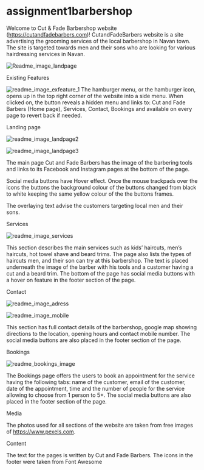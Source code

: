 # assignment1barbershop
Welcome to Cut & Fade Barbershop website  (https://cutandfadebarbers.com)!
CutandFadeBarbers website is a site advertising the grooming services of the local barbershop in Navan town. The site is targeted towards men and their sons who are looking for various hairdressing services in Navan. 

![Readme_image_landpage](https://user-images.githubusercontent.com/107796276/183288631-2729b2fd-252d-411f-9f53-9dfcaef8442e.png)
 
Existing Features

![readme_image_exfeature_1](https://user-images.githubusercontent.com/107796276/183288629-7eb19ea6-fc0a-435b-b4ba-38b550b088c4.png)
The hamburger menu, or the hamburger icon, opens up in the top right corner of the website into a side menu. When clicked on, the button reveals a hidden menu and links to: Cut and Fade Barbers (Home page), Services, Contact, Bookings and available on every page to revert back if needed. 
 
Landing page
 
![readme_image_landpage2](https://user-images.githubusercontent.com/107796276/183288634-4c04f5ae-52dc-4393-93de-daef520e7b48.png)
 
![readme_image_landpage3](https://user-images.githubusercontent.com/107796276/183288718-be6323d6-3cb7-4eae-a159-e4d3656b7b1e.png)

The main page Cut and Fade Barbers has the image of the barbering tools and links to its Facebook and Instagram pages at the bottom of the page. 

Social media buttons have Hover effect. Once the mouse trackpads over the icons the buttons the background colour of the buttons changed from black to white keeping the same yellow colour of the the buttons frames. 

The overlaying text advise the customers targeting local men and their sons. 

Services

![readme_image_services](https://user-images.githubusercontent.com/107796276/183288640-c8728991-4951-40ba-a030-4745a94de8d6.png)

This section describes the main services such as kids’ haircuts, men’s haircuts, hot towel shave and beard trims. The page also lists the types of haircuts men, and their son can try at this barbershop.
The text is placed underneath the image of the barber with his tools and a customer having a cut and a beard trim. The bottom of the page has social media buttons with a hover on feature in the footer section of the page. 

Contact
 
![readme_image_adress](https://user-images.githubusercontent.com/107796276/183288626-aeb15888-950b-4037-903f-b433d007f185.png)

![readme_image_mobile](https://user-images.githubusercontent.com/107796276/183288638-1d07ace0-8788-46dd-8cc0-57e547f4f447.png)

This section has full contact details of the barbershop, google map showing directions to the location, opening hours and contact mobile number. The social media buttons are also placed in the footer section of the page. 
 
Bookings

![readme_bookings_image](https://user-images.githubusercontent.com/107796276/183288624-d20d6014-de1d-4990-9d6c-c2b4a8f855d5.png)
 
The Bookings page offers the users to book an appointment for the service having the following tabs: name of the customer, email of the customer, date of the appointment, time and the number of people for the service allowing to choose from 1 person to 5+. The social media buttons are also placed in the footer section of the page. 

Media

The photos used for all sections of the website are taken from free images of https://www.pexels.com.

Content

The text for the pages is written by Cut and Fade Barbers. 
The icons in the footer were taken from Font Awesome

